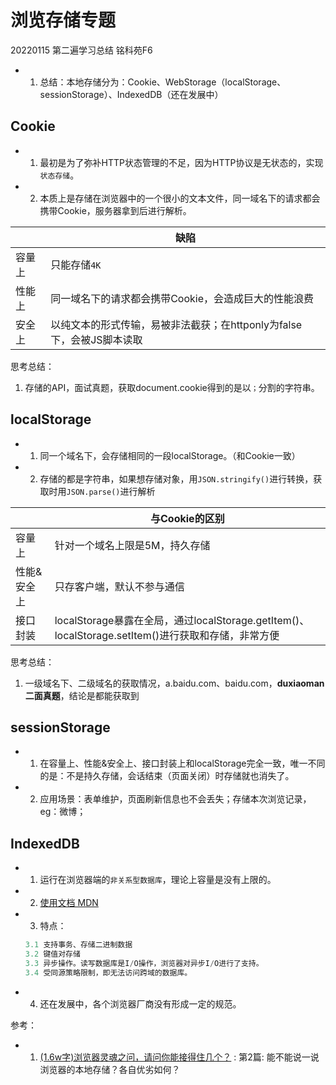 # 浏览存储专题
20220115 第二遍学习总结 铭科苑F6

* 1. 总结：本地存储分为：Cookie、WebStorage（localStorage、sessionStorage）、IndexedDB（还在发展中）

## Cookie
* 1. 最初是为了弥补HTTP状态管理的不足，因为HTTP协议是无状态的，实现`状态存储`。
* 2. 本质上是存储在浏览器中的一个很小的文本文件，同一域名下的请求都会携带Cookie，服务器拿到后进行解析。

|     |      缺陷    |
| --- |      ---    |
| 容量上 | 只能存储`4K` |
| 性能上 | 同一域名下的请求都会携带Cookie，会造成巨大的性能浪费 |
| 安全上 | 以纯文本的形式传输，易被非法截获；在httponly为false下，会被JS脚本读取 |

思考总结：
  1. 存储的API，面试真题，获取document.cookie得到的是以`；`分割的字符串。

## localStorage
* 1. 同一个域名下，会存储相同的一段localStorage。（和Cookie一致）
* 2. 存储的都是字符串，如果想存储对象，用`JSON.stringify()`进行转换，获取时用`JSON.parse()`进行解析

|       |       与Cookie的区别        |
|   --- |           ---              |
| 容量上 | 针对一个域名上限是5M，持久存储 |
| 性能&安全上 | 只存客户端，默认不参与通信 |
| 接口封装 | localStorage暴露在全局，通过localStorage.getItem()、localStorage.setItem()进行获取和存储，非常方便 |

思考总结：    
1. 一级域名下、二级域名的获取情况，a.baidu.com、baidu.com，**duxiaoman二面真题**，结论是都能获取到

## sessionStorage
* 1. 在容量上、性能&安全上、接口封装上和localStorage完全一致，唯一不同的是：不是持久存储，会话结束（页面关闭）时存储就也消失了。
* 2. 应用场景：表单维护，页面刷新信息也不会丢失；存储本次浏览记录，eg：微博；

## IndexedDB
* 1. 运行在浏览器端的`非关系型数据库`，理论上容量是没有上限的。
* 2. [使用文档 MDN](https://developer.mozilla.org/zh-CN/docs/Web/API/IndexedDB_API/Using_IndexedDB)
* 3. 特点：
    ```js
    3.1 支持事务、存储二进制数据  
    3.2 键值对存储
    3.3 异步操作。读写数据库是I/O操作，浏览器对异步I/O进行了支持。  
    3.4 受同源策略限制，即无法访问跨域的数据库。  
    ```
* 4. 还在发展中，各个浏览器厂商没有形成一定的规范。

参考：  
* 1. [(1.6w字)浏览器灵魂之问，请问你能接得住几个？](https://juejin.cn/post/6844904021308735502) : 第2篇: 能不能说一说浏览器的本地存储？各自优劣如何？